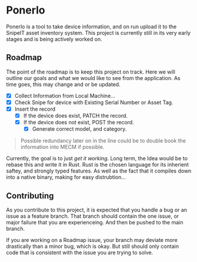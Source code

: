 # Ponerlo

Ponerlo is a tool to take device information, and on run upload it to the SnipeIT asset inventory system. This project is currently still in its very early stages and is being actively worked on.

## Roadmap

The point of the roadmap is to keep this project on track. Here we will outline our goals and what we would like to see from the application. As time goes, this may change and or be updated. 

- [x] Collect Information from Local Machine...
- [x] Check Snipe for device with Existing Serial Number or Asset Tag.
- [x] Insert the record
    - [x] If the device does exist, PATCH the record.
    - [x] If the device does not exist, POST the record.
        - [x] Generate correct model, and category.

> Possible redundancy later on in the line could be to double book the information into MECM if possible.

Currently, the goal is to just *get it working*. Long term, the Idea would be to rebase this and write it in Rust. Rust is the chosen language for its inherient saftey, and strongly typed features. As well as the fact that it compiles down into a native binary, making for easy distrubtion...

## Contributing

As you contribute to this project, it is expected that you handle a bug or an issue as a feature branch. That branch should contain the one issue, or major failure that you are experienceing. And then be pushed to the main branch.

If you are working on a Roadmap issue, your branch may deviate more drastically than a minor bug, which is okay. But still should only contain code that is consistent with the issue you are trying to solve.